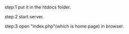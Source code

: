 step:1   put it in the htdocs folder.

step:2   start server.

step:3   open "index.php"(which is home page) in browser.
